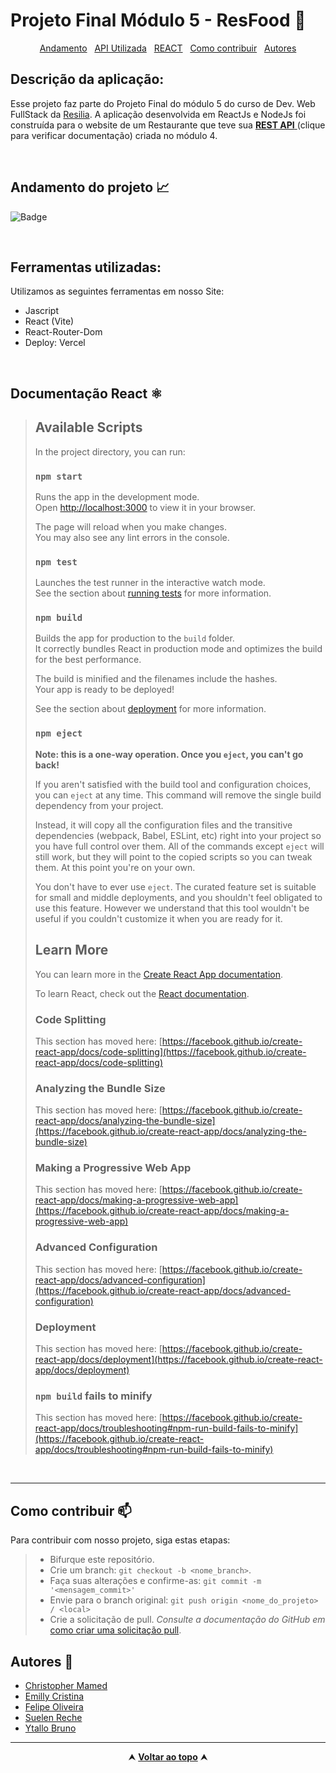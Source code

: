 # Projeto Final Módulo 5 - ResFood 🍕

<div id="inicio" align=center>
  <a href="#andamento">Andamento</a>&nbsp;&nbsp;
  <a href="#api">API Utilizada</a>&nbsp;&nbsp;
  <a href="#react">REACT</a>&nbsp;&nbsp;
  <a href="#contribuir">Como contribuir</a>&nbsp;&nbsp;
  <a href="#grupo">Autores</a> 
</div>


## Descrição da aplicação:
Esse projeto faz parte do Projeto Final do módulo 5 do curso de Dev. Web FullStack da [Resilia](https://www.resilia.com.br/).
A aplicação desenvolvida em ReactJs e NodeJs foi construída para o website de um Restaurante que teve sua <a href="https://github.com/ytallobruno/projetoFinalModulo4/blob/main/README.md"> **REST API** </a> (clique para verificar documentação) criada no módulo 4.

<br>

<h2 id="andamento">Andamento do projeto 📈</h2>

  ![Badge](https://img.shields.io/website?down_message=em%20andamento&label=STATUS&style=for-the-badge&up_message=conclu%C3%ADdo&url=https%3A%2F%2Fytallobruno.github.io%2FProjetoFinalModulo5%2F)

<br>

## Ferramentas utilizadas:
Utilizamos as seguintes ferramentas em nosso Site:
- Jascript
- React (Vite)
- React-Router-Dom
- Deploy: Vercel

<br>

<h2 id="react"> Documentação React ⚛️</h2>

> ## Available Scripts
>
> In the project directory, you can run:
>
> ### `npm start`
>
> Runs the app in the development mode.\
> Open [http://localhost:3000](http://localhost:3000) to view it in your browser.
>
> The page will reload when you make changes.\
> You may also see any lint errors in the console.
>
> ### `npm test`
> 
> Launches the test runner in the interactive watch mode.\
> See the section about [running tests](https://facebook.github.io/create-react-app/docs/running-tests) for more information.
>
> ### `npm build`
>
> Builds the app for production to the `build` folder.\
> It correctly bundles React in production mode and optimizes the build for the best performance.
> 
> The build is minified and the filenames include the hashes.\
> Your app is ready to be deployed!
> 
> See the section about [deployment](https://facebook.github.io/create-react-app/docs/deployment) for more information.
> 
> ### `npm eject`
> 
> **Note: this is a one-way operation. Once you `eject`, you can't go back!**
> 
> If you aren't satisfied with the build tool and configuration choices, you can `eject` at any time. This command will remove the single build dependency from your project.
> 
> Instead, it will copy all the configuration files and the transitive dependencies (webpack, Babel, ESLint, etc) right into your project so you have full control over them. All of the commands except `eject` will still work, but they will point to the copied scripts so you can tweak them. At this point you're on your own.
> 
> You don't have to ever use `eject`. The curated feature set is suitable for small and middle deployments, and you shouldn't feel obligated to use this feature. However we understand that this tool wouldn't be useful if you couldn't customize it when you are ready for it.
> 
> ## Learn More
> 
> You can learn more in the [Create React App documentation](https://facebook.github.io/create-react-app/docs/getting-started).
> 
> To learn React, check out the [React documentation](https://reactjs.org/).
> 
> ### Code Splitting
> 
> This section has moved here: [https://facebook.github.io/create-react-app/docs/code-splitting](https://facebook.github.io/create-react-app/docs/code-splitting)
> 
> ### Analyzing the Bundle Size
> 
> This section has moved here: [https://facebook.github.io/create-react-app/docs/analyzing-the-bundle-size](https://facebook.github.io/create-react-app/docs/analyzing-the-bundle-size)
> 
> ### Making a Progressive Web App
> 
> This section has moved here: [https://facebook.github.io/create-react-app/docs/making-a-progressive-web-app](https://facebook.github.io/create-react-app/docs/making-a-progressive-web-app)
> 
> ### Advanced Configuration
> 
> This section has moved here: [https://facebook.github.io/create-react-app/docs/advanced-configuration](https://facebook.github.io/create-react-app/docs/advanced-configuration)
> 
> ### Deployment
> 
> This section has moved here: [https://facebook.github.io/create-react-app/docs/deployment](https://facebook.github.io/create-react-app/docs/deployment)
> 
> ### `npm build` fails to minify
> 
> This section has moved here: [https://facebook.github.io/create-react-app/docs/troubleshooting#npm-run-build-fails-to-minify](https://facebook.github.io/create-react-app/docs/troubleshooting#npm-run-build-fails-to-minify)

<br>
<hr>

<h2 id="contribuir">Como contribuir 📫</h2>

Para contribuir com nosso projeto, siga estas etapas:
  >- Bifurque este repositório.
  >- Crie um branch: `git checkout -b <nome_branch>`.
  >- Faça suas alterações e confirme-as: `git commit -m '<mensagem_commit>'`
  >- Envie para o branch original: `git push origin <nome_do_projeto> / <local>`
  >- Crie a solicitação de pull.
*Consulte a documentação do GitHub em* [como criar uma solicitação pull](https://help.github.com/en/github/collaborating-with-issues-and-pull-requests/creating-a-pull-request).

<h2 id="grupo">Autores 🥇</h2>

  - [Christopher Mamed](https://www.linkedin.com/in/christopher-mamed-407485139/)
  - [Emilly Cristina](https://www.linkedin.com/in/emilly-finco/)
  - [Felipe Oliveira](https://www.linkedin.com/in/carvalho-felipe28/)
  - [Suelen Reche](https://www.linkedin.com/in/suelen-reche-55a43a79/)
  - [Ytallo Bruno](https://linkedin.com/in/ytallobruno)

<hr>

<div align="center">
  &#11165;&nbsp;<a href="#inicio"><strong>Voltar ao topo</strong></a>&nbsp;&#11165;
</div>